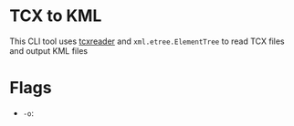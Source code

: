 # TCX to KML
This CLI tool uses [tcxreader]() and `xml.etree.ElementTree` to read TCX files and output KML files

# Flags
- `-o`:
